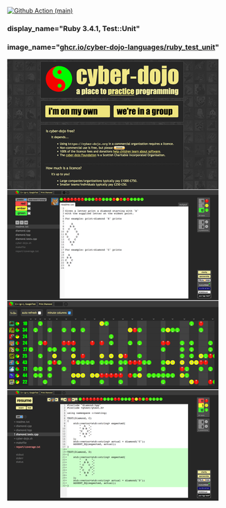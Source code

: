 [![Github Action (main)](https://github.com/cyber-dojo-start-points/ruby-testunit/actions/workflows/main.yml/badge.svg)](https://github.com/cyber-dojo-start-points/ruby-testunit/actions)

### display_name="Ruby 3.4.1, Test::Unit"
### image_name="[ghcr.io/cyber-dojo-languages/ruby_test_unit](https://hub.docker.com/repository/docker/cyberdojofoundation/ruby_test_unit)"

![cyber-dojo.org home page](https://github.com/cyber-dojo/cyber-dojo/blob/master/shared/home_page_snapshot.png)
